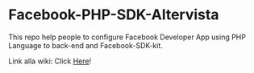 # Facebook-PHP-SDK-Altervista
This repo help people to configure Facebook Developer App using PHP Language to back-end and Facebook-SDK-kit.

Link alla wiki: Click <a href="https://github.com/thedarkknight197/Facebook-PHP-SDK-Altervista/wiki">Here</a>!
